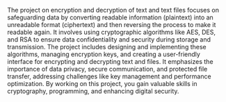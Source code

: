 The project on encryption and decryption of text and text files focuses on safeguarding data by converting readable information (plaintext) into an unreadable format (ciphertext) and then reversing the process to make it readable again. It involves using cryptographic algorithms like AES, DES, and RSA to ensure data confidentiality and security during storage and transmission. The project includes designing and implementing these algorithms, managing encryption keys, and creating a user-friendly interface for encrypting and decrypting text and files. It emphasizes the importance of data privacy, secure communication, and protected file transfer, addressing challenges like key management and performance optimization. By working on this project, you gain valuable skills in cryptography, programming, and enhancing digital security.
